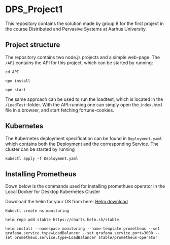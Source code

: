 # DPS_Project1
This repository contains the solution made by group 8 for the first project in the course Distributed and Pervasive Systems at Aarhus University.

## Project structure
The repository contains two node.js projects and a simple web-page. 
The `/API` contains the API for this project, which can be started by running:

`cd API`

`npm install`

`npm start`

The same approach can be used to run the loadtest, which is located in the `/LoadTest`-folder. With the API-running one can simply open the `index.html` file in a browser, and start fetching fortune-cookies.

## Kubernetes
The Kubernetes deployment specification can be found in `Deployment.yaml` which contains both the Deployment and the corresponding Service. The cluster can be started by running

`kubectl apply -f Deployment.yaml`
## Installing Prometheus
Down below is the commands used for installing promethues operator in the Local Docker for Desktop Kubernetes Cluster

Download the helm for your OS from here: [Helm download](https://github.com/helm/helm/releases)

`Kubectl create ns monitoring`

`helm repo add stable https://charts.helm.sh/stable`

`helm install --namespace monitoring --name-template prometheus --set grafana.service.type=LoadBalancer --set grafana.service.port=3000 --set prometheus.service.type=LoadBalancer stable/prometheus-operator`